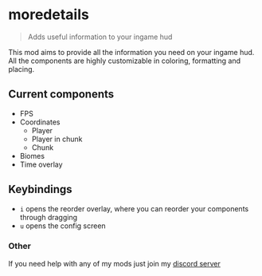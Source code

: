 # moredetails

> Adds useful information to your ingame hud

This mod aims to provide all the information you need on your ingame hud.
All the components are highly customizable in coloring, formatting and placing.

## Current components

- FPS
- Coordinates
    - Player
    - Player in chunk
    - Chunk
- Biomes
- Time overlay

## Keybindings

- `i` opens the reorder overlay, where you can reorder your components through dragging
- `u` opens the config screen

### Other

If you need help with any of my mods just join my [discord server](https://nyon.dev/discord)
